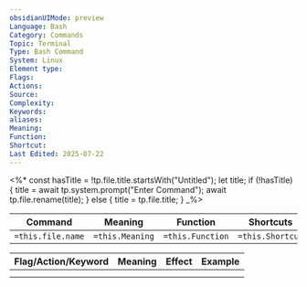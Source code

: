 ```yaml
---
obsidianUIMode: preview
Language: Bash
Category: Commands
Topic: Terminal
Type: Bash Command
System: Linux
Element type: 
Flags: 
Actions: 
Source: 
Complexity: 
Keywords: 
aliases: 
Meaning: 
Function: 
Shortcut: 
Last Edited: 2025-07-22
---
```


<%*
const hasTitle = !tp.file.title.startsWith("Untitled");
let title;
if (!hasTitle) {
    title = await tp.system.prompt("Enter Command");
    await tp.file.rename(title);
} else {
    title = tp.file.title;
}
_%>


| Command           | Meaning         | Function         | Shortcuts        |
| ----------------- | --------------- | ---------------- | ---------------- |
| `=this.file.name` | `=this.Meaning` | `=this.Function` | `=this.Shortcut` |

| Flag/Action/Keyword | Meaning | Effect | Example |
| ------------------- | ------- | ------ | ------- |
|                     |         |        |         |
|                     |         |        |         |
